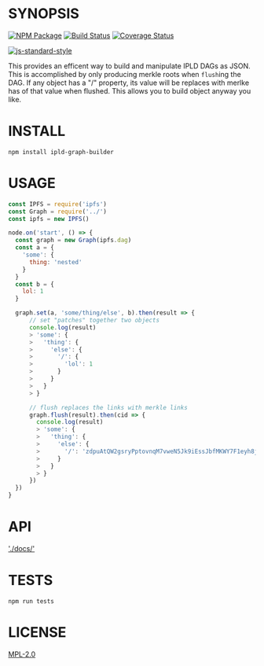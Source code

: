 # SYNOPSIS 
[![NPM Package](https://img.shields.io/npm/v/ipld-graph-builder.svg?style=flat-square)](https://www.npmjs.org/package/ipld-graph-builder)
[![Build Status](https://img.shields.io/travis/ipld/js-ipld-graph-builder.svg?branch=master&style=flat-square)](https://travis-ci.org/ipld/js-ipld-graph-builder)
[![Coverage Status](https://img.shields.io/coveralls/ipld/js-ipld-graph-builder.svg?style=flat-square)](https://coveralls.io/r/ipld/js-ipld-graph-builder)

[![js-standard-style](https://cdn.rawgit.com/feross/standard/master/badge.svg)](https://github.com/feross/standard)  

This provides an efficent way to build and manipulate IPLD DAGs as JSON. This is accomplished by only producing merkle roots when `flush`ing the DAG. If any object has a "/" property, its value will be replaces with merlke has of that value when flushed. This allows you to build object anyway you like. 

# INSTALL
`npm install ipld-graph-builder`

# USAGE

```javascript
const IPFS = require('ipfs')
const Graph = require('../')
const ipfs = new IPFS()

node.on('start', () => {
  const graph = new Graph(ipfs.dag)
  const a = {
    'some': {
      thing: 'nested'
    }
  }
  const b = {
    lol: 1
  }

  graph.set(a, 'some/thing/else', b).then(result => {
      // set "patches" together two objects
      console.log(result)
      > 'some': {
      >   'thing': {
      >     'else': {
      >       '/': {
      >         'lol': 1
      >       }
      >     }
      >   }
      > }

      // flush replaces the links with merkle links
      graph.flush(result).then(cid => {
        console.log(result)
        > 'some': {
        >   'thing': {
        >     'else': {
        >       '/': 'zdpuAtQW2gsryPptovnqM7vweN5Jk9iEssJbfMKWY7F1eyh8j'
        >     }
        >   }
        > }
      })
  })
}


```
# API
['./docs/'](./docs)

# TESTS
`npm run tests`

# LICENSE
[MPL-2.0](https://tldrlegal.com/license/mozilla-public-license-2.0-(mpl-2))
